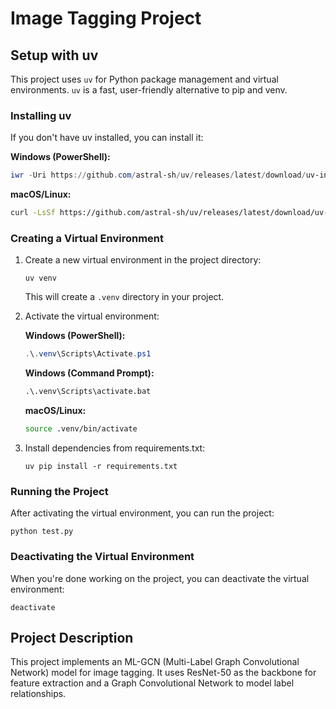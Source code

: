 # Image Tagging Project

## Setup with uv

This project uses `uv` for Python package management and virtual environments. `uv` is a fast, user-friendly alternative to pip and venv.

### Installing uv

If you don't have uv installed, you can install it:

**Windows (PowerShell):**
```powershell
iwr -Uri https://github.com/astral-sh/uv/releases/latest/download/uv-installer.ps1 -UseBasicParsing | iex
```

**macOS/Linux:**
```bash
curl -LsSf https://github.com/astral-sh/uv/releases/latest/download/uv-installer.sh | sh
```

### Creating a Virtual Environment

1. Create a new virtual environment in the project directory:
   ```
   uv venv
   ```
   This will create a `.venv` directory in your project.

2. Activate the virtual environment:

   **Windows (PowerShell):**
   ```powershell
   .\.venv\Scripts\Activate.ps1
   ```

   **Windows (Command Prompt):**
   ```cmd
   .\.venv\Scripts\activate.bat
   ```

   **macOS/Linux:**
   ```bash
   source .venv/bin/activate
   ```

3. Install dependencies from requirements.txt:
   ```
   uv pip install -r requirements.txt
   ```

### Running the Project

After activating the virtual environment, you can run the project:

```
python test.py
```

### Deactivating the Virtual Environment

When you're done working on the project, you can deactivate the virtual environment:

```
deactivate
```

## Project Description

This project implements an ML-GCN (Multi-Label Graph Convolutional Network) model for image tagging. It uses ResNet-50 as the backbone for feature extraction and a Graph Convolutional Network to model label relationships.
